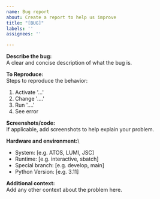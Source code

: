 ```yaml
---
name: Bug report
about: Create a report to help us improve
title: "[BUG]"
labels: ''
assignees: ''

---
```


**Describe the bug:**\
A clear and concise description of what the bug is.

**To Reproduce:**\
Steps to reproduce the behavior:
1. Activate '...'
2. Change '....'
3. Run '....'
4. See error

**Screenshots/code:**\
If applicable, add screenshots to help explain your problem.

**Hardware and environment:**\
 - System: [e.g. ATOS, LUMI, JSC]
 - Runtime: [e.g. interactive, sbatch]
 - Special branch: [e.g. develop, main]
 - Python Version: [e.g. 3.11]

**Additional context:**\
Add any other context about the problem here.
